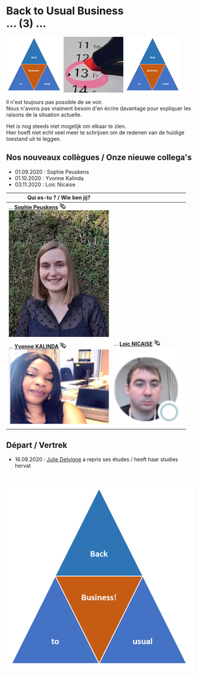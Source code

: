 <link rel="stylesheet" href="S2.css">
<link rel="stylesheet" href="foghorn2.css">
<style>
img[src*="#look"] {
   width:270px;
   height:215px;
}
</style>

# Back to Usual Business<br>... (3) ...

![](b2ub.png) ![](Fr13.png) ![](b2ub.png)

Il n'est toujours pas possible de se voir.  
Nous n'avons pas vraiment besoin d'en écrire davantage pour expliquer les raisons de la situation actuelle.

Het is nog steeds niet mogelijk om elkaar te zien.  
Hier hoeft niet echt veel meer te schrijven om de redenen van de huidige toestand uit te leggen.

## Nos nouveaux collègues / Onze nieuwe collega's

* 01.09.2020 : Sophie Peuskens
* 01.10.2020 : Yvonne Kalinda
* 03.11.2020 : Loïc Nicaise

| Qui es-tu ? / Wie ben jij? | &nbsp; |
| --- | --- |
| ... [**Sophie Peuskens**](Sophie_Peuskens.md)  ![](click.gif)<br>![](Sophie_Peuskens.png) | &nbsp; |
| ... [**Yvonne KALINDA**](Yvonne_Kalinda.md) ![](click.gif)<br>![](Yvonne_Kalinda.png) | ... [**Loic NICAISE**](Loic_Nicaise.md)  ![](click.gif)<br>![](Loic_Nicaise.png#look) |

## Départ / Vertrek

* 16.09.2020 : [Julie Delvigne](Julie_Delvigne.md) a repris ses études / heeft haar studies hervat

&nbsp;

![](B2usualB.png)

